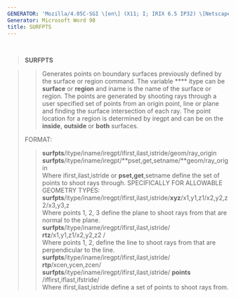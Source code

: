 ```yaml
---
GENERATOR: 'Mozilla/4.05C-SGI \[en\] (X11; I; IRIX 6.5 IP32) \[Netscape\]'
Generator: Microsoft Word 98
title: SURFPTS
---
```


 

> **SURFPTS**

> > Generates points on boundary surfaces previously defined by the
> > surface or region command. The variable **** itype can be
> > **surface** or **region** and iname is the name of the surface or
> > region. The points are generated by shooting rays through a user
> > specified set of points from an origin point, line or plane and
> > finding the surface intersection of each ray. The point location for
> > a region is determined by iregpt and can be on the **inside**,
> > **outside** or **both** surfaces.
>
> FORMAT:
>
> > **surfpts**/itype/iname/iregpt/ifirst,ilast,istride/geom/ray\_origin\
> > **surfpts**/itype/iname/iregpt/**pset,get,setname/**geom/ray\_origin\
> > Where ifirst,ilast,istride or **pset,get**,setname define the set of
> > points to shoot rays through. SPECIFICALLY FOR ALLOWABLE GEOMETRY
> > TYPES:\
> > **surfpts**/itype/iname/iregpt/ifirst,ilast,istride/**xyz**/x1,y1,z1/x2,y2,z2/x3,y3,z\
> > Where points 1, 2, 3 define the plane to shoot rays from that are
> > normal to the plane.\
> > **surfpts**/itype/iname/iregpt/ifirst,ilast,istride/
> > **rtz**/x1,y1,z1/x2,y2,z2 /\
> > Where points 1, 2, define the line to shoot rays from that are
> > perpendicular to the line.\
> > **surfpts**/itype/iname/iregpt/ifirst,ilast,istride/
> > **rtp**/xcen,ycen,zcen/\
> > **surfpts**/itype/iname/iregpt/ifirst,ilast,istride/ **points**
> > /iffirst,iflast,ifstride/\
> > Where ifirst,ilast,istride define a set of points to shoot rays
> > from.
